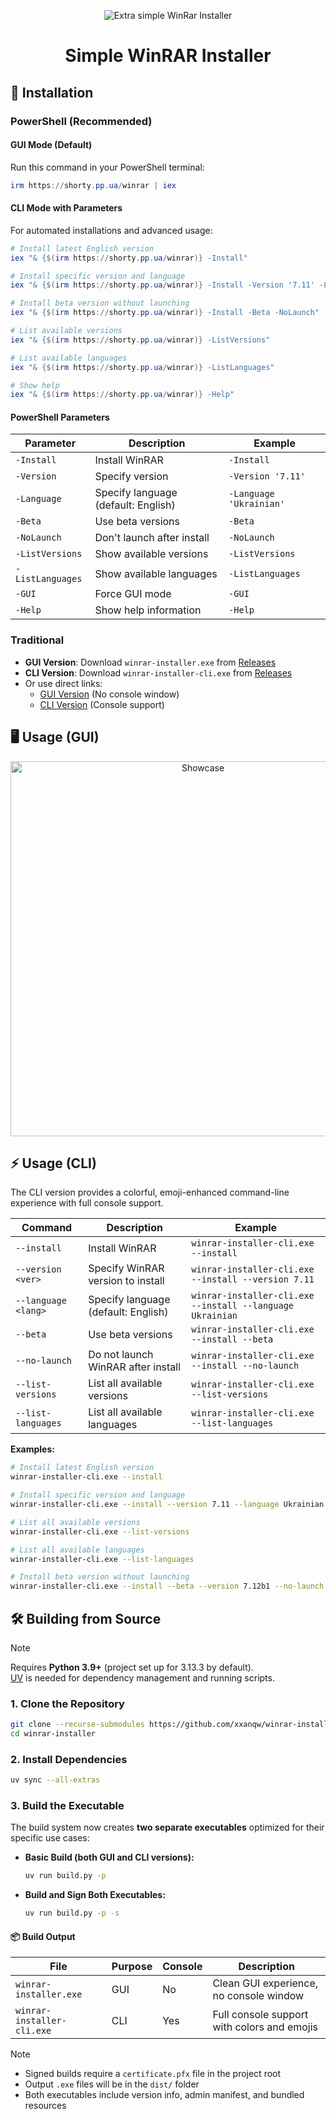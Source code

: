 <p align="center">
    <img src="https://cdn.xserv.pp.ua/files/images/github/winrar-installer/winrar.png" alt="Extra simple WinRar Installer"/>
</p>

<h1 align="center">Simple WinRAR Installer</h1>


## 🚀 Installation

### PowerShell (Recommended)

#### GUI Mode (Default)
Run this command in your PowerShell terminal:

```powershell
irm https://shorty.pp.ua/winrar | iex
```

#### CLI Mode with Parameters
For automated installations and advanced usage:

```powershell
# Install latest English version
iex "& {$(irm https://shorty.pp.ua/winrar)} -Install"

# Install specific version and language
iex "& {$(irm https://shorty.pp.ua/winrar)} -Install -Version '7.11' -Language 'Ukrainian'"

# Install beta version without launching
iex "& {$(irm https://shorty.pp.ua/winrar)} -Install -Beta -NoLaunch"

# List available versions
iex "& {$(irm https://shorty.pp.ua/winrar)} -ListVersions"

# List available languages
iex "& {$(irm https://shorty.pp.ua/winrar)} -ListLanguages"

# Show help
iex "& {$(irm https://shorty.pp.ua/winrar)} -Help"
```

#### PowerShell Parameters
| Parameter | Description | Example |
|-----------|-------------|---------|
| `-Install` | Install WinRAR | `-Install` |
| `-Version` | Specify version | `-Version '7.11'` |
| `-Language` | Specify language (default: English) | `-Language 'Ukrainian'` |
| `-Beta` | Use beta versions | `-Beta` |
| `-NoLaunch` | Don't launch after install | `-NoLaunch` |
| `-ListVersions` | Show available versions | `-ListVersions` |
| `-ListLanguages` | Show available languages | `-ListLanguages` |
| `-GUI` | Force GUI mode | `-GUI` |
| `-Help` | Show help information | `-Help` |

### Traditional

- **GUI Version**: Download `winrar-installer.exe` from [Releases](https://github.com/xxanqw/winrar-installer/releases/latest)
- **CLI Version**: Download `winrar-installer-cli.exe` from [Releases](https://github.com/xxanqw/winrar-installer/releases/latest)
- Or use direct links:
  - [GUI Version](https://github.com/xxanqw/winrar-installer/releases/latest/download/winrar-installer.exe) (No console window)
  - [CLI Version](https://github.com/xxanqw/winrar-installer/releases/latest/download/winrar-installer-cli.exe) (Console support)


## 🖥️ Usage (GUI)

<p align="center">
    <img src="https://github.com/user-attachments/assets/05352e90-1aff-4015-858c-aea48bb7c76f" alt="Showcase" width="600"/>
</p>


## ⚡ Usage (CLI)

The CLI version provides a colorful, emoji-enhanced command-line experience with full console support.

| Command             | Description                         | Example                                                                 |
|---------------------|-------------------------------------|-------------------------------------------------------------------------|
| `--install`         | Install WinRAR                      | `winrar-installer-cli.exe --install`                                   |
| `--version <ver>`   | Specify WinRAR version to install   | `winrar-installer-cli.exe --install --version 7.11`                    |
| `--language <lang>` | Specify language (default: English) | `winrar-installer-cli.exe --install --language Ukrainian`              |
| `--beta`            | Use beta versions                   | `winrar-installer-cli.exe --install --beta`                            |
| `--no-launch`       | Do not launch WinRAR after install  | `winrar-installer-cli.exe --install --no-launch`                       |
| `--list-versions`   | List all available versions         | `winrar-installer-cli.exe --list-versions`                             |
| `--list-languages`  | List all available languages        | `winrar-installer-cli.exe --list-languages`                            |

**Examples:**

```bash
# Install latest English version
winrar-installer-cli.exe --install

# Install specific version and language
winrar-installer-cli.exe --install --version 7.11 --language Ukrainian

# List all available versions
winrar-installer-cli.exe --list-versions

# List all available languages
winrar-installer-cli.exe --list-languages

# Install beta version without launching
winrar-installer-cli.exe --install --beta --version 7.12b1 --no-launch
```

## 🛠️ Building from Source

> [!NOTE]  
> Requires **Python 3.9+** (project set up for 3.13.3 by default).  
> [UV](https://docs.astral.sh/uv/getting-started/installation/) is needed for dependency management and running scripts.

### 1. Clone the Repository

```bash
git clone --recurse-submodules https://github.com/xxanqw/winrar-installer.git
cd winrar-installer
```

### 2. Install Dependencies

```bash
uv sync --all-extras
```

### 3. Build the Executable

The build system now creates **two separate executables** optimized for their specific use cases:

- **Basic Build (both GUI and CLI versions):**
    ```bash
    uv run build.py -p
    ```

- **Build and Sign Both Executables:**
    ```bash
    uv run build.py -p -s
    ```

#### 📦 Build Output

| File | Purpose | Console | Description |
|------|---------|---------|-------------|
| `winrar-installer.exe` | GUI | No | Clean GUI experience, no console window |
| `winrar-installer-cli.exe` | CLI | Yes | Full console support with colors and emojis |

> [!NOTE] 
> - Signed builds require a `certificate.pfx` file in the project root  
> - Output `.exe` files will be in the `dist/` folder  
> - Both executables include version info, admin manifest, and bundled resources


